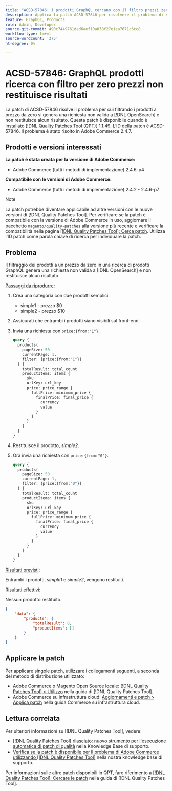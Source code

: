 ```yaml
---
title: "ACSD-57846: i prodotti GraphQL cercano con il filtro prezzi zero che non restituiscono risultati"
description: Applica la patch ACSD-57846 per risolvere il problema di Adobe Commerce, in cui filtrando i prodotti a prezzo da zero si genera una richiesta non valida a  [!DNL OpenSearch]  e non si restituiscono risultati.
feature: GraphQL, Products
role: Admin, Developer
source-git-commit: 490c7449761ded6aef10a838f27e1ea7671c6cc8
workflow-type: tm+mt
source-wordcount: '375'
ht-degree: 0%

---
```



# ACSD-57846: GraphQL prodotti ricerca con filtro per zero prezzi non restituisce risultati

La patch di ACSD-57846 risolve il problema per cui filtrando i prodotti a prezzo da zero si genera una richiesta non valida a [!DNL OpenSearch] e non restituisce alcun risultato. Questa patch è disponibile quando è installato [[!DNL Quality Patches Tool (QPT)]](/help/announcements/adobe-commerce-announcements/magento-quality-patches-released-new-tool-to-self-serve-quality-patches.md) 1.1.49. L’ID della patch è ACSD-57846. Il problema è stato risolto in Adobe Commerce 2.4.7.

## Prodotti e versioni interessati

**La patch è stata creata per la versione di Adobe Commerce:**

* Adobe Commerce (tutti i metodi di implementazione) 2.4.6-p4

**Compatibile con le versioni di Adobe Commerce:**

* Adobe Commerce (tutti i metodi di implementazione) 2.4.2 - 2.4.6-p7

>[!NOTE]
>
>La patch potrebbe diventare applicabile ad altre versioni con le nuove versioni di [!DNL Quality Patches Tool]. Per verificare se la patch è compatibile con la versione di Adobe Commerce in uso, aggiornare il pacchetto `magento/quality-patches` alla versione più recente e verificare la compatibilità nella pagina [[!DNL Quality Patches Tool]: Cerca patch](https://experienceleague.adobe.com/tools/commerce-quality-patches/index.html). Utilizza l’ID patch come parola chiave di ricerca per individuare la patch.

## Problema

Il filtraggio dei prodotti a un prezzo da zero in una ricerca di prodotti GraphQL genera una richiesta non valida a [!DNL OpenSearch] e non restituisce alcun risultato.

<u>Passaggi da riprodurre</u>:

1. Crea una categoria con due prodotti semplici:
   * simple1 - prezzo $0
   * simple2 - prezzo $10
1. Assicurati che entrambi i prodotti siano visibili sul front-end.
1. Invia una richiesta con `price:{from:"1"}`.

   ```graphql
   query {
     products(
       pageSize: 50
       currentPage: 1,
       filter: {price:{from:"1"}}
     ) {
       totalResult: total_count
       productItems: items {
         sku
         urlKey: url_key
         price: price_range {
           fullPrice: minimum_price {
             finalPrice: final_price {
               currency
               value
             }
           }
         }
       }
     }
   }
   ```

1. Restituisce il prodotto, *simple2*.
1. Ora invia una richiesta con `price:{from:"0"}`.

   ```graphql
   query {
     products(
       pageSize: 50
       currentPage: 1,
       filter: {price:{from:"0"}}
     ) {
       totalResult: total_count
       productItems: items {
         sku
         urlKey: url_key
         price: price_range {
           fullPrice: minimum_price {
             finalPrice: final_price {
               currency
               value
             }
           }
         }
       }
     }
   }
   ```

<u>Risultati previsti</u>:

Entrambi i prodotti, *simple1* e *simple2*, vengono restituiti.

<u>Risultati effettivi</u>:

Nessun prodotto restituito.

```json
{
    "data": {
        "products": {
            "totalResult": 0,
            "productItems": []
        }
    }
}
```

## Applicare la patch

Per applicare singole patch, utilizzare i collegamenti seguenti, a seconda del metodo di distribuzione utilizzato:

* Adobe Commerce o Magento Open Source locale: [[!DNL Quality Patches Tool] > Utilizzo](https://experienceleague.adobe.com/docs/commerce-operations/tools/quality-patches-tool/usage.html) nella guida di [!DNL Quality Patches Tool].
* Adobe Commerce su infrastruttura cloud: [Aggiornamenti e patch > Applica patch](https://experienceleague.adobe.com/docs/commerce-cloud-service/user-guide/develop/upgrade/apply-patches.html) nella guida Commerce su infrastruttura cloud.

## Lettura correlata

Per ulteriori informazioni su [!DNL Quality Patches Tool], vedere:

* [[!DNL Quality Patches Tool] rilasciato: nuovo strumento per l&#39;esecuzione automatica di patch di qualità](/help/announcements/adobe-commerce-announcements/magento-quality-patches-released-new-tool-to-self-serve-quality-patches.md) nella Knowledge Base di supporto.
* [Verifica se la patch è disponibile per il problema di Adobe Commerce utilizzando  [!DNL Quality Patches Tool]](/help/support-tools/patches-available-in-qpt-tool/check-patch-for-magento-issue-with-magento-quality-patches.md) nella nostra knowledge base di supporto.

Per informazioni sulle altre patch disponibili in QPT, fare riferimento a [[!DNL Quality Patches Tool]: Cercare le patch](https://experienceleague.adobe.com/tools/commerce-quality-patches/index.html) nella guida di [!DNL Quality Patches Tool].
